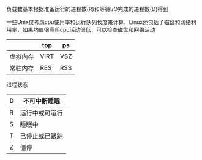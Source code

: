 负载数基本根据准备运行的进程数(R)和等待I/O完成的进程数(D)得到

一些Unix仅考虑cpu使用率和运行队列长度来计算，Linux还包括了磁盘和网络利用率，如果均值很高但cpu活动很低，可以检查磁盘和网络活动

|          | top  | ps   |
| :------- | ---- | ---- |
| 虚拟内存 | VIRT | VSZ  |
| 常驻内存 | RES  | RSS  |

进程状态

| D    | 不可中断睡眠   |
| ---- | -------------- |
| R    | 运行中或可运行 |
| S    | 睡眠中         |
| T    | 已停止或已跟踪 |
| Z    | 僵停           |

